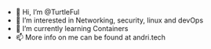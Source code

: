 - 👋 Hi, I’m @TurtleFul
- 👀 I’m interested in Networking, security, linux and devOps
- 🌱 I’m currently learning Containers
- 📫 More info on me can be found at andri.tech
